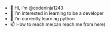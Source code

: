 - 👋 Hi, I’m @codeninja1243
- 👀 I’m interested in learning to be a developer
- 🌱 I’m currently learning python
- 📫 How to reach me(can reach me from here)

<!---
codeninja1243/codeninja1243 is a ✨ special ✨ repository because its `README.md` (this file) appears on your GitHub profile.
You can click the Preview link to take a look at your changes.
--->
